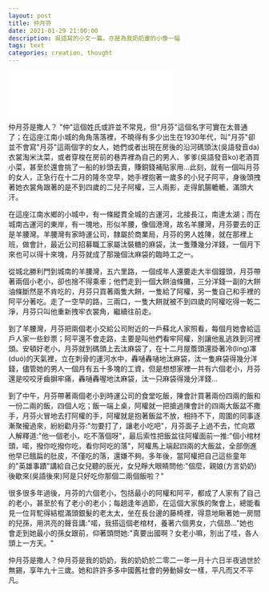 ```yaml
---
layout: post
title: 仲月芬
date: 2021-01-29 21:00:00
description: 吳語寫的小文一篇，亦是為我奶奶畫的小像一幅
tags: text
categories: creation, thought
---
```


<iframe frameborder="no" border="0" marginwidth="0" marginheight="0" width=330 height=86 src="//music.163.com/outchain/player?type=3&id=2489803111&auto=0&height=66"></iframe>

仲月芬是撒人？ "仲"這個姓氏或許並不常見，但"月芬"這個名字可實在太普通了；在這座江南小城的角角落落裡，不曉得有多少出生在1930年代，叫"月芬"卻並不會寫"月芬"這兩個字的女人，她們或者出現在房後的沿河碼頭汰(吳語發音da)衣裳淘米汰菜，或者穿梭在房前的巷弄裡為自己的男人、爹爹(吳語發音ko)老酒買小菜，甚至於還會挑了一船的紗頭去賣，賺銅錢補貼家用...此刻，就有一個叫月芬的女人，正急行在十二月的隆冬空早，她手裡抱著一歲多的小兒子阿平，身後頭拽著她衣裳角跟著的是不到四歲的二兒子阿權，三人兩影，走得飢腸轆轆，滿頭大汗。

在這座江南水鄉的小城中，有一條縱貫全城的古運河，北接長江，南達太湖；而在城南古運河的東岸，有一塊地，形似羊腰，像個港灣，故名羊腰灣，月芬要去的正是羊腰灣。羊腰灣有家時運公司，隸屬於商業局，月芬的男人姓陳，就在那裡上班，做會計，最近公司招募職工家屬汰裝糖的麻袋，汰一隻賺幾分洋錢，一個月下來也可以得十來塊，月芬就成了那幾個汰麻袋的臨時工之一。

從城北勝利門到城南的羊腰灣，五六里路，一個成年人還要走大半個鐘頭，月芬帶著兩個小老小，卻也捨不得乘車；他們走到一個大餅油條攤，三分洋錢一副的大餅油條斷然是不肯吃的，月芬只買著兩隻大餅，一隻給了阿權，另一隻自己和手裡的阿平分著吃。走了一空早的路，三兩口，一隻大餅就被不到四歲的阿權吃得一乾二淨，月芬只叫他重新拽牢衣裳角，繼續往前走。

到了羊腰灣，月芬把兩個老小交給公司附近的一戶蘇北人家照看，每個月她會給這戶人家一些鈔票；阿平還不會走路，主要是叫他們看牢阿權，別讓他亂逃跌到河裡頭。安頓好老小，月芬就到碼頭上去汰麻袋了，在十二月屋簷頭還掛著冷(líng)凙(duó)的天氣裡，立在刺骨的運河水中，轟嗵轟嗵地汰麻袋，汰一隻麻袋得幾分洋錢，儘管她的男人一個月有五十多塊的工資，但是想想家裡一共有六個老小，月芬還是咬咬牙齒摒牢痛，轟嗵轟喔地汰麻袋，汰一只麻袋得幾分洋錢...

到了中午，月芬帶著兩個老小到時運公司的食堂吃飯，陳會計買著兩份四兩的飯和一份二兩的飯，四個人吃；飯一端上桌，阿權就一把搶過陳會計的四兩大飯盆不撒手，月芬火冒地去打阿權的手，阿權就是抱著飯盆不放，相持不下，周圍的同事逐漸聚攏過來，紛紛勸月芬:"勿要打了，讓老小吃吧"，月芬面子上過不去，忙向眾人解釋道:"他一個老小，吃不落個呀"，最后索性把飯盆往阿權面前一推:"個小棺材頭，喏，撥你吃撥你吃，看你阿吃的落"，阿權馬上端起四兩的大飯盆，全部倒進他早已餓扁的肚皮，不僅吃的落，還嫌不夠。多年後，當阿權把自己這些童年的"英雄事蹟"講給自己女兒聽的辰光，女兒睜大眼睛問他:"個麼，親娘(方言奶奶)後歇來(吳語後來)阿是只好吃你那個二兩個飯啦？"

很多很多年過後，月芬的六個老小，包括最小的阿權和阿平，都成了人家有了自己的老小，甚至於有了老小的老小；每趟逢年過節，在這個大家族的聚會上，總能看見一位背駝得結棍滿頭銀髮的老太太，坐在長台邊的藤椅裡，得意地瞅著她一房間的兒孫，用洪亮的聲音講:"喏，我搭這個老棺材，養著六個男女，六個昂..."她也會走到她最小的孫女跟前，仰著頭問她:"真要出國啊？女老小嘛，別出了哇，各人頭上一方天。"

仲月芬是撒人？仲月芬是我的奶奶，我的奶奶於二零二一年一月十六日半夜過世於無錫，享年九十三歲。她和許許多多中國舊社會的勞動婦女一樣，平凡而又不平凡。
